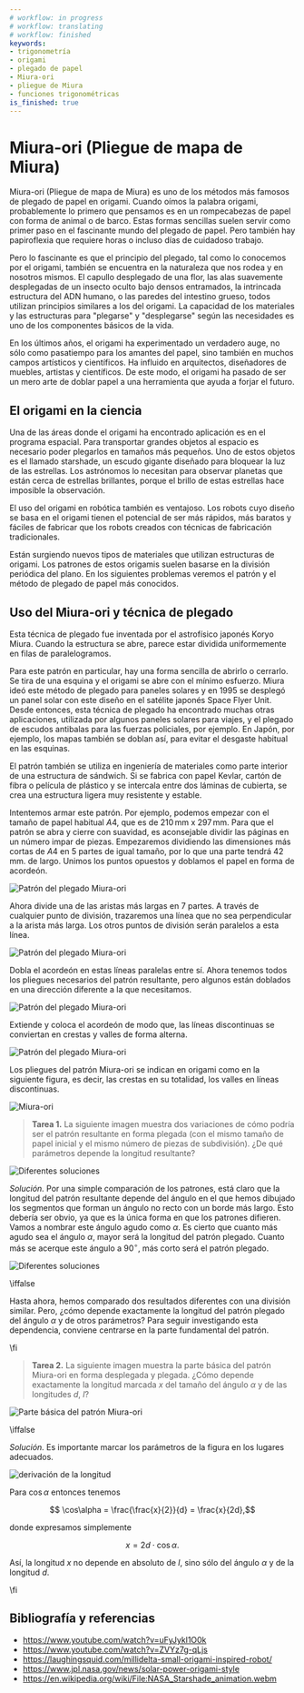 ```yaml
---
# workflow: in progress
# workflow: translating
# workflow: finished
keywords:
- trigonometría
- origami
- plegado de papel
- Miura-ori
- pliegue de Miura
- funciones trigonométricas
is_finished: true
---
```





# Miura-ori (Pliegue de mapa de Miura)

Miura-ori (Pliegue de mapa de Miura) es uno de los métodos más famosos de plegado de papel en origami. 
Cuando oímos la palabra origami, probablemente lo primero que pensamos es en un rompecabezas de papel con forma de animal o de barco. 
Estas formas sencillas suelen servir como primer paso en el fascinante mundo del plegado de papel. 
Pero también hay papiroflexia que requiere horas o incluso días de cuidadoso trabajo.

Pero lo fascinante es que el principio del plegado, tal como lo conocemos por el origami, también se encuentra en la naturaleza que nos rodea y en nosotros mismos. 
El capullo desplegado de una flor, las alas suavemente desplegadas de un insecto oculto bajo densos entramados, 
la intrincada estructura del ADN humano, o las paredes del intestino grueso, todos utilizan principios similares a los del origami. 
La capacidad de los materiales y las estructuras para "plegarse" y "desplegarse" según las necesidades es uno de los componentes básicos de la vida.

En los últimos años, el origami ha experimentado un verdadero auge, 
no sólo como pasatiempo para los amantes del papel, sino también en muchos campos artísticos y científicos. 
Ha influido en arquitectos, diseñadores de muebles, artistas y científicos. 
De este modo, el origami ha pasado de ser un mero arte de doblar papel a una herramienta que ayuda a forjar el futuro.
 
## El origami en la ciencia
 
Una de las áreas donde el origami ha encontrado aplicación es en el programa espacial. 
Para transportar grandes objetos al espacio es necesario 
poder plegarlos en tamaños más pequeños. 
Uno de estos objetos es el llamado starshade, un escudo gigante diseñado para bloquear la luz de las estrellas. 
Los astrónomos lo necesitan para observar planetas que están cerca de estrellas brillantes, 
porque el brillo de estas estrellas hace imposible la observación.

El uso del origami en robótica también es ventajoso. 
Los robots cuyo diseño se basa en el origami tienen el potencial de ser más rápidos, 
más baratos y fáciles de fabricar que los robots creados con técnicas de fabricación tradicionales. 
 
Están surgiendo nuevos tipos de materiales que utilizan estructuras de origami. 
Los patrones de estos origamis suelen basarse en la división periódica del plano. 
En los siguientes problemas veremos el patrón y el método de plegado de papel más conocidos.

## Uso del Miura-ori y técnica de plegado

Esta técnica de plegado fue inventada por el astrofísico japonés Koryo Miura. 
Cuando la estructura se abre, parece estar dividida uniformemente en filas de paralelogramos.

Para este patrón en particular, hay una forma sencilla de abrirlo o cerrarlo. 
Se tira de una esquina y el origami se abre con el mínimo esfuerzo. 
Miura ideó este método de plegado para paneles solares 
y en 1995 se desplegó un panel solar con este diseño en el satélite japonés Space Flyer Unit. 
Desde entonces, esta técnica de plegado ha encontrado muchas otras aplicaciones,
utilizada por algunos paneles solares para viajes,
y el plegado de escudos antibalas para las fuerzas policiales, por ejemplo. 
En Japón, por ejemplo, los mapas también se doblan así, 
para evitar el desgaste habitual en las esquinas. 

El patrón también se utiliza en ingeniería de materiales como parte interior de una estructura de sándwich.
Si se fabrica con papel Kevlar, cartón de fibra o película de plástico 
y se intercala entre dos láminas de cubierta, se crea una estructura ligera muy resistente y estable.

Intentemos armar este patrón. 
Por ejemplo, podemos empezar con el tamaño de papel habitual $A4$, 
que es de $210\,\text{mm}$ x $297\,\text{mm}$. 
Para que el patrón se abra y cierre con suavidad, es aconsejable dividir las páginas en un número impar de piezas. 
Empezaremos dividiendo las dimensiones más cortas de $A4$ en 5 partes de igual tamaño, 
por lo que una parte tendrá $42\,\text{mm}$. de largo. Unimos los puntos opuestos 
y doblamos el papel en forma de acordeón.

![Patrón del plegado Miura-ori](miura_ori_12.png)

Ahora divide una de las aristas más largas en 7 partes. 
A través de cualquier punto de división, trazaremos una línea que no sea perpendicular a la arista más larga.
Los otros puntos de división serán paralelos a esta línea.

![Patrón del plegado Miura-ori](miura_ori_34.png)

Dobla el acordeón en estas líneas paralelas entre sí. 
Ahora tenemos todos los pliegues necesarios del patrón resultante, 
pero algunos están doblados en una dirección diferente a la que necesitamos. 

![Patrón del plegado Miura-ori](miura_ori_56.png)

Extiende y coloca el acordeón de modo que, 
las líneas discontinuas se conviertan en crestas y valles de forma alterna.

![Patrón del plegado Miura-ori](miura_ori_78.png)

Los pliegues del patrón Miura-ori se indican en origami como en la siguiente figura, 
es decir, las crestas en su totalidad, los valles en líneas discontinuas.

 ![Miura-ori](origami_1.jpg)

> **Tarea 1.** La siguiente imagen muestra dos variaciones de
> cómo podría ser el patrón resultante en forma plegada
> (con el mismo tamaño de papel inicial y el mismo número de piezas de subdivisión).
> ¿De qué parámetros depende la longitud resultante?

![Diferentes soluciones](rozdilne_delky.png)



*Solución.* Por una simple comparación de los patrones, está claro 
que la longitud del patrón resultante depende del ángulo
en el que hemos dibujado los segmentos que forman un ángulo no recto con un borde más largo. 
Esto debería ser obvio, ya que es la única forma en que los patrones difieren. 
Vamos a nombrar este ángulo agudo como $\alpha$. 
Es cierto que cuanto más agudo sea el ángulo $\alpha$, mayor será la longitud del patrón plegado. 
Cuanto más se acerque este ángulo a $90^\circ$, más corto será el patrón plegado.

![Diferentes soluciones](rozdilne_delky_uhly.png)

\iffalse

Hasta ahora, hemos comparado dos resultados diferentes con una división similar. 
Pero, ¿cómo depende exactamente la longitud del patrón plegado del ángulo $\alpha$ 
y de otros parámetros?
Para seguir investigando esta dependencia, conviene centrarse en la parte fundamental del patrón. 

\fi

> **Tarea 2.** La siguiente imagen muestra la parte básica del patrón Miura-ori en forma desplegada y plegada.
> ¿Cómo depende exactamente la longitud marcada $x$ del tamaño del ángulo $\alpha$ y de las longitudes $d$, $l$?

![Parte básica del patrón Miura-ori](origami_2.jpg)

\iffalse

*Solución.* Es importante marcar los parámetros de la figura en los lugares adecuados.  

 ![derivación de la longitud](origami_3.jpg)

Para $\cos\alpha$ entonces tenemos

$$ \cos\alpha = \frac{\frac{x}{2}}{d} = \frac{x}{2d},$$

donde expresamos simplemente 

$$ x = 2d \cdot \cos\alpha.$$

Así, la longitud $x$ no depende en absoluto de $l$, sino sólo del ángulo $\alpha$ y de la longitud $d$.

\fi


## Bibliografía y referencias

* https://www.youtube.com/watch?v=uFyJykl1O0k
* https://www.youtube.com/watch?v=ZVYz7g-qLjs
* https://laughingsquid.com/millidelta-small-origami-inspired-robot/
* https://www.jpl.nasa.gov/news/solar-power-origami-style
* https://en.wikipedia.org/wiki/File:NASA_Starshade_animation.webm




